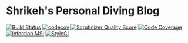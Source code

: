 # Shrikeh's Personal Diving Blog
[![Build Status](https://travis-ci.com/shrikeh/scuba-diving.svg?branch=master)](https://travis-ci.com/shrikeh/scuba-diving)
[![codecov](https://codecov.io/gh/shrikeh/scuba-diving/branch/master/graph/badge.svg)](https://codecov.io/gh/shrikeh/scuba-divinge)
[![Scrutinizer Quality Score](https://scrutinizer-ci.com/g/shrikeh/scuba-diving/badges/quality-score.png)](https://scrutinizer-ci.com/g/shrikeh/scuba-diving/)
[![Code Coverage](https://coveralls.io/repos/github/shrikeh/scuba-diving/badge.svg?branch=master)](https://coveralls.io/github/shrikeh/scuba-diving)
[![Infection MSI](https://badge.stryker-mutator.io/github.com/shrikeh/scuba-diving/master?style=flat)](https://infection.github.io)
[![StyleCI](https://github.styleci.io/repos/236858731/shield?style=flat)](https://styleci.io/repos/236858731)
